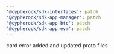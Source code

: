 ```yaml
---
'@cypherock/sdk-interfaces': patch
'@cypherock/sdk-app-manager': patch
'@cypherock/sdk-app-btc': patch
'@cypherock/sdk-app-evm': patch
---
```


card error added and updated proto files
